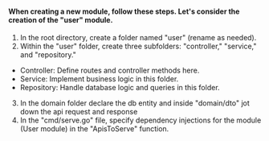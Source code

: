 #### When creating a new module, follow these steps. Let's consider the creation of the "user" module.
1. In the root directory, create a folder named "user" (rename as needed).
2. Within the "user" folder, create three subfolders: "controller," "service," and "repository."
- Controller: Define routes and controller methods here.
- Service: Implement business logic in this folder.
- Repository: Handle database logic and queries in this folder.
3. In the domain folder declare the db entity and inside "domain/dto" jot down the api request and response
4. In the "cmd/serve.go" file, specify dependency injections for the module (User module) in the "ApisToServe" function.